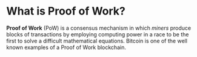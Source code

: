# What is Proof of Work?

**Proof of Work** (PoW) is a consensus mechanism in which *miners* produce blocks of transactions by employing computing power in a race to be the first to solve a difficult mathematical equations. Bitcoin is one of the well known examples of a Proof of Work blockchain.
